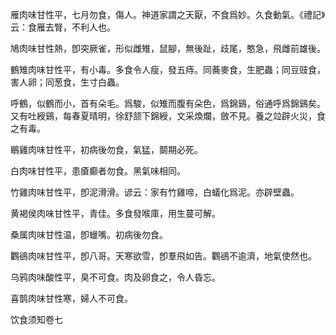 雁肉味甘性平，七月勿食，傷人。神道家謂之天厭，不食爲妙。久食動氣。《禮記》云：食雁去腎，不利人也。

鳩肉味甘性熱，卽突厥雀，形似雌雉，鼠腳，無後趾，歧尾，憨急，飛雌前雄後。

鶴雉肉味甘性平，有小毒。多食令人瘦，發五痔。同蕎麥食，生肥蟲；同豆豉食，害人卵；同葱食，生寸白蟲。

呼鶴，似鶴而小，首有朵毛。爲駿，似雉而腹有朵色，爲錦鷄，俗通呼爲錦鷄矣。又有吐綬鷄，每春夏晴明，徐舒颔下錦綬，文采煥爛，斂不見。養之竝辟火災，食之有毒。

鶡雞肉味甘性平，初病後勿食，氣猛，鬬期必死。

白肉味甘性平，患瘡癫者勿食。黑氣味相同。

竹雞肉味甘性平，卽泥滑滑。谚云：家有竹雞啼，白蟻化爲泥。亦辟壁蟲。

黄褐侯肉味甘性平，青佳。多食發喉庫，用生蔓可解。

桑属肉味甘性温，卽蠟嘴。初病後勿食。

鸜鵒肉味甘性平，卽八哥。天寒欲雪，卽羣飛如告。鸜鵒不逾濟，地氣使然也。

乌鸦肉味酸性平，臭不可食。肉及卵食之，令人昏忘。

喜鹊肉味甘性寒，婦人不可食。

饮食须知卷七